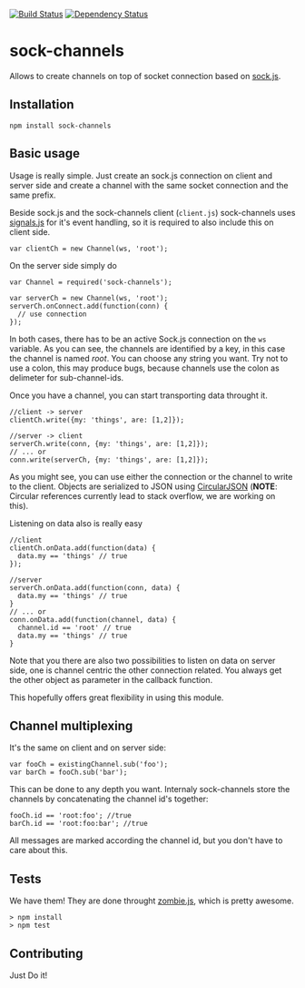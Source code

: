 [![Build Status](https://travis-ci.org/model-io/sock-channels.png?branch=master)](https://travis-ci.org/model-io/sock-channels)
[![Dependency Status](https://david-dm.org/model-io/sock-channels.png)](https://david-dm.org/model-io/sock-channels)

sock-channels
=============

Allows to create channels on top of socket connection based on
[sock.js](http://sockjs.org).

Installation
------------

    npm install sock-channels

Basic usage
-----------

Usage is really simple. Just create an sock.js connection on client and server
side and create a channel with the same socket connection and the same prefix.

Beside sock.js and the sock-channels client (`client.js`) sock-channels uses
[signals.js](http://millermedeiros.github.com/js-signals/) for it's event
handling, so it is required to also include this on client side.

    var clientCh = new Channel(ws, 'root');

On the server side simply do

    var Channel = required('sock-channels');

    var serverCh = new Channel(ws, 'root');
    serverCh.onConnect.add(function(conn) {
      // use connection
    });

In both cases, there has to be an active Sock.js connection on the `ws`
variable. As you can see, the channels are identified by a key, in this case the
channel is named *root*. You can choose any string you want. Try not to use a
colon, this may produce bugs, because channels use the colon as delimeter for
sub-channel-ids.

Once you have a channel, you can start transporting data throught it.

    //client -> server
    clientCh.write({my: 'things', are: [1,2]});

    //server -> client
    serverCh.write(conn, {my: 'things', are: [1,2]});
    // ... or
    conn.write(serverCh, {my: 'things', are: [1,2]});

As you might see, you can use either the connection or the channel to write to
the client. Objects are serialized to JSON using
[CircularJSON](https://github.com/WebReflection/circular-json) (**NOTE**: Circular
references currently lead to stack overflow, we are working on this).

Listening on data also is really easy

    //client
    clientCh.onData.add(function(data) {
      data.my == 'things' // true
    });

    //server
    serverCh.onData.add(function(conn, data) {
      data.my == 'things' // true
    }
    // ... or
    conn.onData.add(function(channel, data) {
      channel.id == 'root' // true
      data.my == 'things' // true
    }

Note that you there are also two possibilities to listen on data on server side,
one is channel centric the other connection related. You always get the other
object as parameter in the callback function.

This hopefully offers great flexibility in using this module.

Channel multiplexing
--------------------

It's the same on client and on server side:

    var fooCh = existingChannel.sub('foo');
    var barCh = fooCh.sub('bar');

This can be done to any depth you want. Internaly sock-channels store the
channels by concatenating the channel id's together:

    fooCh.id == 'root:foo'; //true
    barCh.id == 'root:foo:bar'; //true

All messages are marked according the channel id, but you don't have to care
about this.

Tests
-----

We have them! They are done throught [zombie.js](http://zombie.labnotes.org/),
which is pretty awesome.

    > npm install
    > npm test

Contributing
------------

Just Do it!
